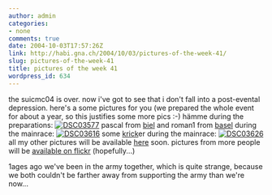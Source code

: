 ```yaml
---
author: admin
categories:
- none
comments: true
date: 2004-10-03T17:57:26Z
link: http://habi.gna.ch/2004/10/03/pictures-of-the-week-41/
slug: pictures-of-the-week-41
title: pictures of the week 41
wordpress_id: 634
---
```


the suicmc04 is over. now i've got to see that i don't fall into a post-evental depression.
here's a some pictures for you (we prepared the whole event for about a year, so this justifies some more pics :-)
hämme during the preparations:
[![DSC03577](http://habi.gna.ch/blog/images/DSC03577-tm.jpg)](http://habi.gna.ch/blog/images/DSC03577.jpg)
pascal from [biel](http://velokurierbiel.ch/) and roman1 from [basel](http://veloexpress.ch/) during the mainrace:
[![DSC03616](http://habi.gna.ch/blog/images/DSC03616-tm.jpg)](http://habi.gna.ch/blog/images/DSC03616.jpg)
some [krick](http://www.krick.ch/)er during the mainrace:
[![DSC03626](http://habi.gna.ch/blog/images/DSC03626-tm.jpg)](http://habi.gna.ch/blog/images/DSC03626.jpg)
all my other pictures will be available [here](http://habi.gna.ch/pics/) soon. pictures from more people will be [available on flickr](http://www.flickr.com/groups/suicmc04/) (hopefully...)


1ages ago we've been in the army together, which is quite strange, because we both couldn't be farther away from supporting the army than we're now...

